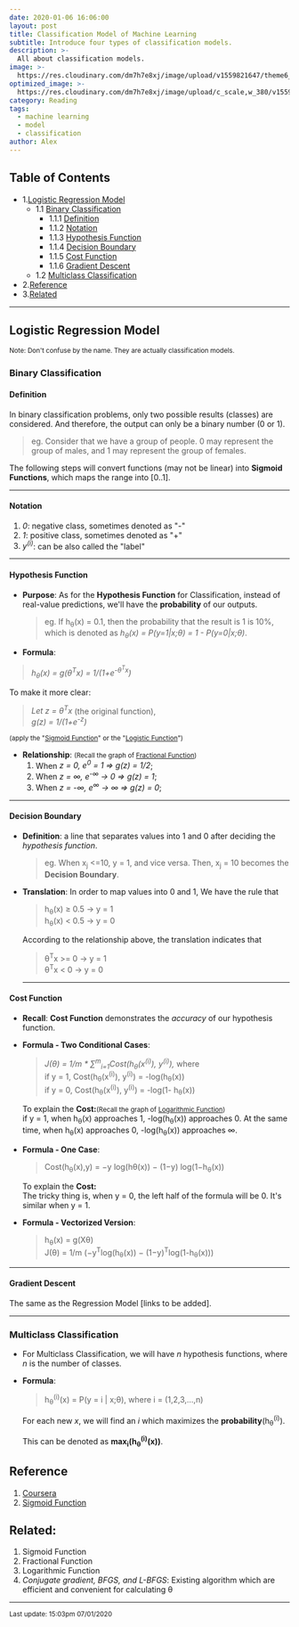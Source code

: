 ```yaml
---
date: 2020-01-06 16:06:00
layout: post
title: Classification Model of Machine Learning
subtitle: Introduce four types of classification models.
description: >-
  All about classification models.
image: >-
  https://res.cloudinary.com/dm7h7e8xj/image/upload/v1559821647/theme6_qeeojf.jpg
optimized_image: >-
  https://res.cloudinary.com/dm7h7e8xj/image/upload/c_scale,w_380/v1559821647/theme6_qeeojf.jpg
category: Reading
tags:
  - machine learning
  - model
  - classification
author: Alex
---
```


## Table of Contents
- 1.[Logistic Regression Model](#logistic-regression-model)
  - 1.1 [Binary Classification](#binary-classification)
    - 1.1.1 [Definition](#definition)
    - 1.1.2 [Notation](#notation)
    - 1.1.3 [Hypothesis Function](#hypothesis-function)
    - 1.1.4 [Decision Boundary](#decision-boundary)
    - 1.1.5 [Cost Function](#cost-function)
    - 1.1.6 [Gradient Descent](#gradient-descent)
  - 1.2 [Multiclass Classification](#Multiclass-classification)
- 2.[Reference](#reference)
- 3.[Related](#related)

***

## Logistic Regression Model
<small>Note: Don't confuse by the name. They are actually classification models.</small>


### Binary Classification

#### Definition

In binary classification problems, only two possible results (classes) are considered. And therefore, the output can only be a binary number (0 or 1).

> eg. Consider that we have a group of people. 0 may represent the group of males, and 1 may represent the group of females.

The following steps will convert functions (may not be linear) into **Sigmoid Functions**, which maps the range into [0..1].

***

#### Notation

1. _0_: negative class, sometimes denoted as "-"
2. _1_: positive class, sometimes denoted as "+"
3. _y<sup>(i)</sup>_: can be also called the "label"

***

#### Hypothesis Function

* **Purpose**: As for the **Hypothesis Function** for Classification, instead of real-value predictions, we'll have the **probability** of our outputs.

  > eg. If h<sub>θ</sub>(x) = 0.1, then the probability that the result is 1 is 10%, which is denoted as _h<sub>θ</sub>(x) = P(y=1\|x;θ) = 1 - P(y=0\|x;θ)_.

* **Formula**: <br/>
> _h<sub>θ</sub>(x) = g(θ<sup>T</sup>x)  = 1/(1+e<sup>-θ<sup>T</sup>x</sup>)_

  To make it more clear: </br>
  > _Let z = θ<sup>T</sup>x_ (the original function),</br>
  _g(z) = 1/(1+e<sup>-z</sup>)_
<small>

(apply the "[Sigmoid Function](https://baike.baidu.com/item/Sigmoid%E5%87%BD%E6%95%B0/7981407?fr=aladdin)" or the "[Logistic Function](https://baike.baidu.com/item/Sigmoid%E5%87%BD%E6%95%B0/7981407?fr=aladdin)") </small>

* **Relationship**: <small>(Recall the graph of [Fractional Function](https://image.baidu.com/search/detail?ct=503316480&z=0&ipn=d&word=%E5%88%86%E5%BC%8F%E5%87%BD%E6%95%B0&step_word=&hs=0&pn=7&spn=0&di=2750&pi=0&rn=1&tn=baiduimagedetail&is=0%2C0&istype=2&ie=utf-8&oe=utf-8&in=&cl=2&lm=-1&st=-1&cs=4130024059%2C2682151601&os=3611948051%2C2676546098&simid=3197995867%2C3751113396&adpicid=0&lpn=0&ln=845&fr=&fmq=1578364236859_R&fm=result&ic=&s=undefined&hd=&latest=&copyright=&se=&sme=&tab=0&width=&height=&face=undefined&ist=&jit=&cg=&bdtype=0&oriquery=&objurl=http%3A%2F%2Fwww.mianfeiwendang.com%2Fpic%2F6438f2e47608b1eab3dbd630%2F6-338-png_6_0_0_135_367_526_183_892.979_1262.879-974-0-1289-974.jpg&fromurl=ippr_z2C%24qAzdH3FAzdH3Fooo_z%26e3B4twgujtojg1wg2_z%26e3Bv54AzdH3F15vAzdH3Fm9nbudj90mabk8jwkn1k1mnaAzdH3Fm&gsm=&rpstart=0&rpnum=0&islist=&querylist=&force=undefined))</small>
  1. When _z = 0, e<sup>0</sup> = 1 => g(z) = 1/2_;
  2. When _z = ∞, e<sup>-∞</sup> → 0 => g(z) = 1_;
  3. When _z = -∞, e<sup>∞</sup> → ∞ => g(z) = 0_;

***

#### Decision Boundary

- **Definition**: a line that separates values into 1 and 0 after deciding the _hypothesis function_.

  > eg. When x<sub>j</sub> <=10, y = 1, and vice versa. Then, x<sub>j</sub>  = 10 becomes the **Decision Boundary**.

- **Translation**: In order to map values into 0 and 1, We have the rule that
  > h<sub>θ</sub>(x) ≥ 0.5 → y = 1 <br/>
  h<sub>θ</sub>(x) < 0.5 → y = 0

  According to the relationship above, the translation indicates that
  > θ<sup>T</SUP>x >= 0 → y = 1<br/>
  θ<sup>T</SUP>x < 0 → y = 0

  ***

#### Cost Function
* **Recall**: **Cost Function** demonstrates the *accuracy* of our hypothesis function.

* **Formula - Two Conditional Cases**:
  > _J(θ) = 1/m \* &Sum;<sup>m</sup><sub>i=1</sub>Cost(h<sub>θ</sub>(x<sup>(i)</sup>), y<sup>(i)</sup>),_ where <br/>
  if y = 1, Cost(h<sub>θ</sub>(x<sup>(i)</sup>), y<sup>(i)</sup>) = -log(h<sub>θ</sub>(x))<br/>
  if y = 0, Cost(h<sub>θ</sub>(x<sup>(i)</sup>), y<sup>(i)</sup>) = -log(1- h<sub>θ</sub>(x))

  To explain the **Cost:**<small>(Recall the graph of [Logarithmic Function](http://image.baidu.com/search/index?tn=baiduimage&ps=1&ct=201326592&lm=-1&cl=2&nc=1&ie=utf-8&word=Logarithmic+Function))</small><br/>
   if y = 1, when h<sub>θ</sub>(x) approaches 1, -log(h<sub>θ</sub>(x)) approaches 0. At the same time, when h<sub>θ</sub>(x) approaches 0, -log(h<sub>θ</sub>(x)) approaches &infin;.

* **Formula - One Case**:
  > Cost(h<sub>θ</sub>(x),y) = −y log⁡(hθ(x)) − (1−y) log⁡(1−h<sub>θ</sub>(x))

  To explain the **Cost:**<br/>
  The tricky thing is, when y = 0, the left half of the formula will be 0. It's similar when y = 1.

* **Formula - Vectorized Version**:
  > h<sub>&theta;</sub>(x) = g(X&theta;)<br/>
  J(&theta;) = 1/m (−y<sup>T</sup>log⁡(h<sub>&theta;</sub>(x)) − (1−y)<sup>T</sup>log⁡(1-h<sub>&theta;</sub>(x)))

***

#### Gradient Descent
The same as the Regression Model [links to be added].

***

### Multiclass Classification
* For Multiclass Classification, we will have _n_ hypothesis functions, where _n_ is the number of classes.

* **Formula**:
  > h<sub>&theta;</sub><sup>(i)</sup>(x) = P(y = i \| x;&theta;), where i = (1,2,3,...,n)

  For each new _x_, we will find an _i_ which maximizes the **probability**(h<sub>&theta;</sub><sup>(i)</sup>).

   This can be denoted as **max<sub>i</sub>(h<sub>&theta;</sub><sup>(i)</sup>(x))**.  

## Reference
1. [Coursera](https://www.coursera.org/learn/machine-learning/resources/Zi29t)
2. [Sigmoid Function](https://baike.baidu.com/item/Sigmoid%E5%87%BD%E6%95%B0/7981407?fr=aladdin)

## Related:

1. Sigmoid Function
2. Fractional Function
3. Logarithmic Function
4. _Conjugate gradient, BFGS, and L-BFGS_: Existing algorithm which are efficient and convenient for calculating &theta;

***

<small>Last update: 15:03pm 07/01/2020</small>
